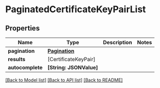 # PaginatedCertificateKeyPairList

## Properties
Name | Type | Description | Notes
------------ | ------------- | ------------- | -------------
**pagination** | [**Pagination**](Pagination.md) |  | 
**results** | [CertificateKeyPair] |  | 
**autocomplete** | **[String: JSONValue]** |  | 

[[Back to Model list]](../README.md#documentation-for-models) [[Back to API list]](../README.md#documentation-for-api-endpoints) [[Back to README]](../README.md)


